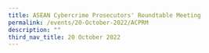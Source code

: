 ```yaml
---
title: ASEAN Cybercrime Prosecutors' Roundtable Meeting
permalink: /events/20-October-2022/ACPRM
description: ""
third_nav_title: 20 October 2022
---
```

